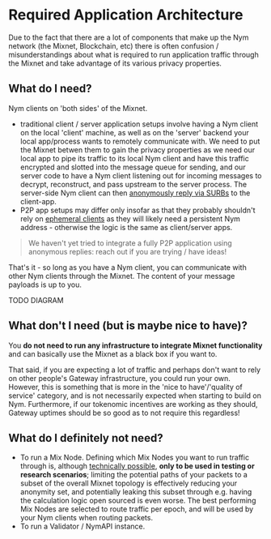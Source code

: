 # Required Application Architecture

Due to the fact that there are a lot of components that make up the Nym network (the Mixnet, Blockchain, etc) there is often confusion / misunderstandings about what is required to run application traffic through the Mixnet and take advantage of its various privacy properties.

## What do I need?
Nym clients on 'both sides' of the Mixnet.
- traditional client / server application setups involve having a Nym client on the local 'client' machine, as well as on the 'server' backend your local app/process wants to remotely communicate with. We need to put the Mixnet betwen them to gain the privacy properties as we need our local app to pipe its traffic to its local Nym client and have this traffic encrypted and slotted into the message queue for sending, and our server code to have a Nym client listening out for incoming messages to decrypt, reconstruct, and pass upstream to the server process. The server-side Nym client can then [anonymously reply via SURBs](../../network/traffic/anonymous-replies) to the client-app.
- P2P app setups may differ only insofar as that they probably shouldn't rely on [ephemeral clients](../rust/mixnet/examples/simple) as they will likely need a persistent Nym address - otherwise the logic is the same as client/server apps.

> We haven't yet tried to integrate a fully P2P application using anonymous replies: reach out if you are trying / have ideas!

That's it - so long as you have a Nym client, you can communicate with other Nym clients through the Mixnet. The content of your message payloads is up to you.

TODO DIAGRAM

## What don't I need (but is maybe nice to have)?
You **do not need to run any infrastructure to integrate Mixnet functionality** and can basically use the Mixnet as a black box if you want to.

That said, if you are expecting a lot of traffic and perhaps don't want to rely on other people's Gateway infrastructure, you could run your own. However, this is something that is more in the 'nice to have'/'quality of service' category, and is not necessarily expected when starting to build on Nym. Furthermore, if our tokenomic incentives are working as they should, Gateway uptimes should be so good as to not require this regardless!

## What do I definitely not need?
- To run a Mix Node. Defining which Mix Nodes you want to run traffic through is, although [technically possible](../rust/mixnet/examples/custom-topology), **only to be used in testing or research scenarios**; limiting the potential paths of your packets to a subset of the overall Mixnet topology is effectively reducing your anonymity set, and potentially leaking this subset through e.g. having the calculation logic open sourced is even worse. The best performing Mix Nodes are selected to route traffic per epoch, and will be used by your Nym clients when routing packets.
- To run a Validator / NymAPI instance.
